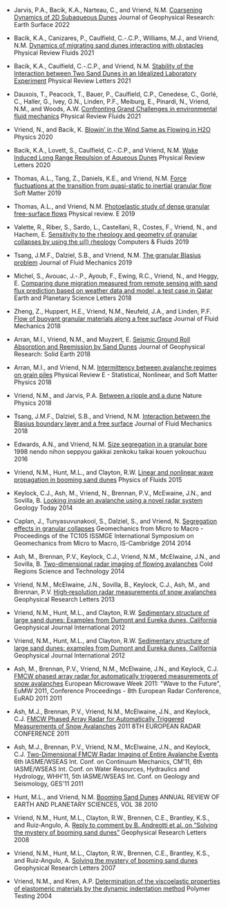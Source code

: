 * Jarvis, P.A., Bacik, K.A., Narteau, C., and Vriend, N.M. [Coarsening Dynamics of 2D Subaqueous Dunes](http://dx.doi.org/10.1029/2021jf006492) Journal of Geophysical Research: Earth Surface 2022

* Bacik, K.A., Canizares, P., Caulfield, C.-.C.P., Williams, M.J., and Vriend, N.M. [Dynamics of migrating sand dunes interacting with obstacles](http://dx.doi.org/10.1103/physrevfluids.6.104308) Physical Review Fluids 2021

* Bacik, K.A., Caulfield, C.-.C.P., and Vriend, N.M. [Stability of the Interaction between Two Sand Dunes in an Idealized Laboratory Experiment](http://dx.doi.org/10.1103/physrevlett.127.154501) Physical Review Letters 2021

* Dauxois, T., Peacock, T., Bauer, P., Caulfield, C.P., Cenedese, C., Gorlé, C., Haller, G., Ivey, G.N., Linden, P.F., Meiburg, E., Pinardi, N., Vriend, N.M., and Woods, A.W. [Confronting Grand Challenges in environmental fluid mechanics](http://dx.doi.org/10.1103/physrevfluids.6.020501) Physical Review Fluids 2021

* Vriend, N., and Bacik, K. [Blowin’ in the Wind Same as Flowing in H2O](http://dx.doi.org/10.1103/physics.13.62) Physics 2020

* Bacik, K.A., Lovett, S., Caulfield, C.-.C.P., and Vriend, N.M. [Wake Induced Long Range Repulsion of Aqueous Dunes](http://dx.doi.org/10.1103/physrevlett.124.054501) Physical Review Letters 2020

* Thomas, A.L., Tang, Z., Daniels, K.E., and Vriend, N.M. [Force fluctuations at the transition from quasi-static to inertial granular flow](http://dx.doi.org/10.1039/c9sm01111k) Soft Matter 2019

* Thomas, A.L., and Vriend, N.M. [Photoelastic study of dense granular free-surface flows](http://dx.doi.org/10.1103/physreve.100.012902) Physical review. E 2019

* Valette, R., Riber, S., Sardo, L., Castellani, R., Costes, F., Vriend, N., and Hachem, E. [Sensitivity to the rheology and geometry of granular collapses by using the μ(I) rheology](http://dx.doi.org/10.1016/j.compfluid.2019.104260) Computers &amp; Fluids 2019

* Tsang, J.M.F., Dalziel, S.B., and Vriend, N.M. [The granular Blasius problem](http://dx.doi.org/10.1017/jfm.2019.357) Journal of Fluid Mechanics 2019

* Michel, S., Avouac, J.-.P., Ayoub, F., Ewing, R.C., Vriend, N., and Heggy, E. [Comparing dune migration measured from remote sensing with sand flux prediction based on weather data and model, a test case in Qatar](http://dx.doi.org/10.1016/j.epsl.2018.05.037) Earth and Planetary Science Letters 2018

* Zheng, Z., Huppert, H.E., Vriend, N.M., Neufeld, J.A., and Linden, P.F. [Flow of buoyant granular materials along a free surface](http://dx.doi.org/10.1017/jfm.2018.315) Journal of Fluid Mechanics 2018

* Arran, M.I., Vriend, N.M., and Muyzert, E. [Seismic Ground Roll Absorption and Reemission by Sand Dunes](http://dx.doi.org/10.1029/2018jb015580) Journal of Geophysical Research: Solid Earth 2018

* Arran, M.I., and Vriend, N.M. [Intermittency between avalanche regimes on grain piles](http://dx.doi.org/10.1103/physreve.97.060901) Physical Review E - Statistical, Nonlinear, and Soft Matter Physics 2018

* Vriend, N.M., and Jarvis, P.A. [Between a ripple and a dune](http://dx.doi.org/10.1038/s41567-018-0113-0) Nature Physics 2018

* Tsang, J.M.F., Dalziel, S.B., and Vriend, N.M. [Interaction between the Blasius boundary layer and a free surface](http://dx.doi.org/10.1017/jfm.2018.2) Journal of Fluid Mechanics 2018

* Edwards, A.N., and Vriend, N.M. [Size segregation in a granular bore](http://dx.doi.org/10.1103/physrevfluids.1.064201) 1998 nendo nihon seppyou gakkai zenkoku taikai kouen yokouchuu 2016

* Vriend, N.M., Hunt, M.L., and Clayton, R.W. [Linear and nonlinear wave propagation in booming sand dunes](http://dx.doi.org/10.1063/1.4931971) Physics of Fluids 2015

* Keylock, C.J., Ash, M., Vriend, N., Brennan, P.V., McEwaine, J.N., and Sovilla, B. [Looking inside an avalanche using a novel radar system](http://dx.doi.org/10.1111/gto.12033) Geology Today 2014

* Caplan, J., Tunyasuvunakool, S., Dalziel, S., and Vriend, N. [Segregation effects in granular collapses](http://dx.doi.org/10.1201/b17395-284) Geomechanics from Micro to Macro - Proceedings of the TC105 ISSMGE International Symposium on Geomechanics from Micro to Macro, IS-Cambridge 2014 2014

* Ash, M., Brennan, P.V., Keylock, C.J., Vriend, N.M., McElwaine, J.N., and Sovilla, B. [Two-dimensional radar imaging of flowing avalanches](http://dx.doi.org/10.1016/j.coldregions.2014.02.004) Cold Regions Science and Technology 2014

* Vriend, N.M., McElwaine, J.N., Sovilla, B., Keylock, C.J., Ash, M., and Brennan, P.V. [High‐resolution radar measurements of snow avalanches](http://dx.doi.org/10.1002/grl.50134) Geophysical Research Letters 2013

* Vriend, N.M., Hunt, M.L., and Clayton, R.W. [Sedimentary structure of large sand dunes: Examples from Dumont and Eureka dunes, California](http://dx.doi.org/10.1111/j.1365-246X.2012.05514.x) Geophysical Journal International 2012

* Vriend, N.M., Hunt, M.L., and Clayton, R.W. [Sedimentary structure of large sand dunes: examples from Dumont and Eureka dunes, California](http://dx.doi.org/10.1111/j.1365-246x.2012.05514.x) Geophysical Journal International 2012

* Ash, M., Brennan, P.V., Vriend, N.M., McElwaine, J.N., and Keylock, C.J. [FMCW phased array radar for automatically triggered measurements of snow avalanches]() European Microwave Week 2011: "Wave to the Future", EuMW 2011, Conference Proceedings - 8th European Radar Conference, EuRAD 2011 2011

* Ash, M.J., Brennan, P.V., Vriend, N.M., McElwaine, J.N., and Keylock, C.J. [FMCW Phased Array Radar for Automatically Triggered Measurements of Snow Avalanches](http://www.mtt-tpms.org/symposia_v6/EuMW2011/fileuploads/1320-LBBH3FPqTaMr-1.pdf) 2011 8TH EUROPEAN RADAR CONFERENCE 2011

* Ash, M.J., Brennan, P.V., Vriend, N.M., McElwaine, J.N., and Keylock, C.J. [Two-Dimensional FMCW Radar Imaging of Entire Avalanche Events]() 6th IASME/WSEAS Int. Conf. on Continuum Mechanics, CM'11, 6th IASME/WSEAS Int. Conf. on Water Resources, Hydraulics and Hydrology, WHH'11, 5th IASME/WSEAS Int. Conf. on Geology and Seismology, GES'11 2011

* Hunt, M.L., and Vriend, N.M. [Booming Sand Dunes](http://dx.doi.org/10.1146/annurev-earth-040809-152336) ANNUAL REVIEW OF EARTH AND PLANETARY SCIENCES, VOL 38 2010

* Vriend, N.M., Hunt, M.L., Clayton, R.W., Brennen, C.E., Brantley, K.S., and Ruiz‐Angulo, A. [Reply to comment by B. Andreotti et al. on “Solving the mystery of booming sand dunes”](http://dx.doi.org/10.1029/2008gl033202) Geophysical Research Letters 2008

* Vriend, N.M., Hunt, M.L., Clayton, R.W., Brennen, C.E., Brantley, K.S., and Ruiz‐Angulo, A. [Solving the mystery of booming sand dunes](http://dx.doi.org/10.1029/2007gl030276) Geophysical Research Letters 2007

* Vriend, N.M., and Kren, A.P. [Determination of the viscoelastic properties of elastomeric materials by the dynamic indentation method](http://dx.doi.org/10.1016/j.polymertesting.2003.10.006) Polymer Testing 2004

